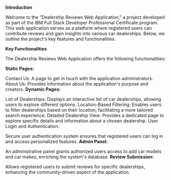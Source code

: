 **Introduction**

Welcome to the "Dealership Reviews Web Application," a project developed as part of the IBM Full Stack Developer Professional Certificate program. This web application serves as a platform where registered users can contribute reviews and gain insights into various car dealerships. Below, we outline the project's key features and functionalities.

**Key Functionalities**

The Dealership Reviews Web Application offers the following functionalities:

**Static Pages:**

Contact Us: A page to get in touch with the application administrators.
About Us: Provides information about the application's purpose and creators.
**Dynamic Pages:**

List of Dealerships: Displays an interactive list of car dealerships, allowing users to explore different options.
Location-Based Filtering: Enables users to filter dealerships based on their location, facilitating a more tailored search experience.
Detailed Dealership View: Provides a dedicated page to explore specific details and information about a chosen dealership.
User Login and Authentication:

Secure user authentication system ensures that registered users can log in and access personalized features.
**Admin Panel:**

An administrative panel grants authorized users access to add car models and car makes, enriching the system's database.
**Review Submission:**

Allows registered users to submit reviews for specific dealerships, enhancing the community-driven aspect of the application.
